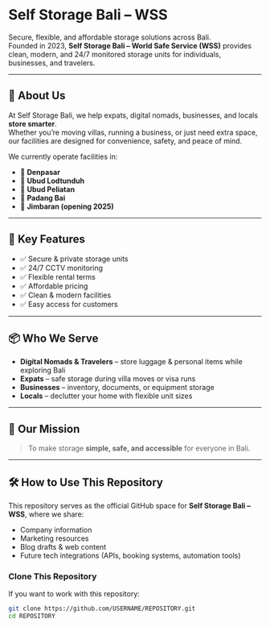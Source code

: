 # Self Storage Bali – WSS

Secure, flexible, and affordable storage solutions across Bali.  
Founded in 2023, **Self Storage Bali – World Safe Service (WSS)** provides clean, modern, and 24/7 monitored storage units for individuals, businesses, and travelers.  

---

## 🌴 About Us
At Self Storage Bali, we help expats, digital nomads, businesses, and locals **store smarter**.  
Whether you’re moving villas, running a business, or just need extra space, our facilities are designed for convenience, safety, and peace of mind.  

We currently operate facilities in:
- 📍 **Denpasar**  
- 📍 **Ubud Lodtunduh**  
- 📍 **Ubud Peliatan**  
- 📍 **Padang Bai**  
- 🚀 **Jimbaran (opening 2025)**  

---

## 🔑 Key Features
- ✅ Secure & private storage units  
- ✅ 24/7 CCTV monitoring  
- ✅ Flexible rental terms  
- ✅ Affordable pricing  
- ✅ Clean & modern facilities  
- ✅ Easy access for customers  

---

## 📦 Who We Serve
- **Digital Nomads & Travelers** – store luggage & personal items while exploring Bali  
- **Expats** – safe storage during villa moves or visa runs  
- **Businesses** – inventory, documents, or equipment storage  
- **Locals** – declutter your home with flexible unit sizes  

---

## 🚀 Our Mission
> To make storage **simple, safe, and accessible** for everyone in Bali.  

---

## 🛠️ How to Use This Repository
This repository serves as the official GitHub space for **Self Storage Bali – WSS**, where we share:
- Company information  
- Marketing resources  
- Blog drafts & web content  
- Future tech integrations (APIs, booking systems, automation tools)  

### Clone This Repository
If you want to work with this repository:
```bash
git clone https://github.com/USERNAME/REPOSITORY.git
cd REPOSITORY
